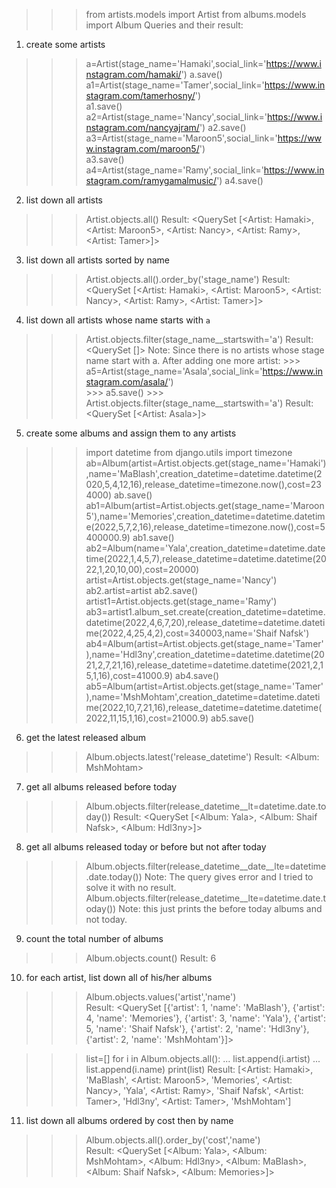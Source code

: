 >>> from artists.models import Artist
>>> from albums.models import Album
Queries and their result: 
1. create some artists
>>> a=Artist(stage_name='Hamaki',social_link='https://www.instagram.com/hamaki/')
>>> a.save()
>>> a1=Artist(stage_name='Tamer',social_link='https://www.instagram.com/tamerhosny/')                                  
>>> a1.save()
>>> a2=Artist(stage_name='Nancy',social_link='https://www.instagram.com/nancyajram/')
>>> a2.save()
>>> a3=Artist(stage_name='Maroon5',social_link='https://www.instagram.com/maroon5/')  
>>> a3.save()
>>> a4=Artist(stage_name='Ramy',social_link='https://www.instagram.com/ramygamalmusic/')
>>> a4.save()
2. list down all artists
>>> Artist.objects.all() 
Result: 
    <QuerySet [<Artist: Hamaki>, <Artist: Maroon5>, <Artist: Nancy>, <Artist: Ramy>, <Artist: Tamer>]>
3. list down all artists sorted by name
>>> Artist.objects.all().order_by('stage_name')
Result:
    <QuerySet [<Artist: Hamaki>, <Artist: Maroon5>, <Artist: Nancy>, <Artist: Ramy>, <Artist: Tamer>]>
4. list down all artists whose name starts with `a`
>>> Artist.objects.filter(stage_name__startswith='a')
Result:
    <QuerySet []>
    Note: Since there is no artists whose stage name start with a. After adding one more artist: 
    >>> a5=Artist(stage_name='Asala',social_link='https://www.instagram.com/asala/')         
    >>> a5.save()
    >>> Artist.objects.filter(stage_name__startswith='a')
Result:
    <QuerySet [<Artist: Asala>]>
5. create some albums and assign them to any artists
>>> import datetime
>>> from django.utils import timezone
>>> ab=Album(artist=Artist.objects.get(stage_name='Hamaki'),name='MaBlash',creation_datetime=datetime.datetime(2020,5,4,12,16),release_datetime=timezone.now(),cost=234000)
>>> ab.save()
>>> ab1=Album(artist=Artist.objects.get(stage_name='Maroon5'),name='Memories',creation_datetime=datetime.datetime(2022,5,7,2,16),release_datetime=timezone.now(),cost=5400000.9)
>>> ab1.save()
>>> ab2=Album(name='Yala',creation_datetime=datetime.datetime(2022,1,4,5,7),release_datetime=datetime.datetime(2022,1,20,10,00),cost=20000) 
>>> artist=Artist.objects.get(stage_name='Nancy')
>>> ab2.artist=artist
>>> ab2.save()
>>> artist1=Artist.objects.get(stage_name='Ramy')
>>> ab3=artist1.album_set.create(creation_datetime=datetime.datetime(2022,4,6,7,20),release_datetime=datetime.datetime(2022,4,25,4,2),cost=340003,name='Shaif Nafsk')
>>> ab4=Album(artist=Artist.objects.get(stage_name='Tamer'),name='Hdl3ny',creation_datetime=datetime.datetime(2021,2,7,21,16),release_datetime=datetime.datetime(2021,2,15,1,16),cost=41000.9)
>>> ab4.save()
>>> ab5=Album(artist=Artist.objects.get(stage_name='Tamer'),name='MshMohtam',creation_datetime=datetime.datetime(2022,10,7,21,16),release_datetime=datetime.datetime(2022,11,15,1,16),cost=21000.9)
>>> ab5.save()
6. get the latest released album
>>> Album.objects.latest('release_datetime')
Result:
   <Album: MshMohtam>
7. get all albums released before today
>>> Album.objects.filter(release_datetime__lt=datetime.date.today())
Result:
   <QuerySet [<Album: Yala>, <Album: Shaif Nafsk>, <Album: Hdl3ny>]>
8. get all albums released today or before but not after today
>>> Album.objects.filter(release_datetime__date__lte=datetime.date.today())
Note: The query gives error and I tried to solve it with no result. 
>>> Album.objects.filter(release_datetime__lte=datetime.date.today())
Note: this just prints the before today albums and not today.

9. count the total number of albums
>>> Album.objects.count()
Result:
    6
10. for each artist, list down all of his/her albums
>>> Album.objects.values('artist','name')     
Result:
    <QuerySet [{'artist': 1, 'name': 'MaBlash'}, {'artist': 4, 'name': 'Memories'}, {'artist': 3, 'name': 'Yala'}, {'artist': 5, 'name': 'Shaif Nafsk'}, {'artist': 2, 'name': 'Hdl3ny'}, {'artist': 2, 'name': 'MshMohtam'}]>

>>> list=[]
>>> for i in Album.objects.all():
...     list.append(i.artist)
...     list.append(i.name)
>>> print(list)
Result:
    [<Artist: Hamaki>, 'MaBlash', <Artist: Maroon5>, 'Memories', <Artist: Nancy>, 'Yala', <Artist: Ramy>, 'Shaif Nafsk', <Artist: Tamer>, 'Hdl3ny', <Artist: Tamer>, 'MshMohtam']
11.  list down all albums ordered by cost then by name
>>> Album.objects.all().order_by('cost','name')  
Result:
    <QuerySet [<Album: Yala>, <Album: MshMohtam>, <Album: Hdl3ny>, <Album: MaBlash>, <Album: Shaif Nafsk>, <Album: Memories>]>